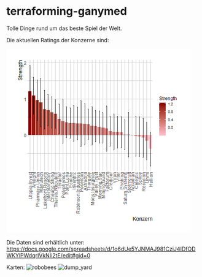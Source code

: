 # terraforming-ganymed

Tolle Dinge rund um das beste Spiel der Welt.


Die aktuellen Ratings der Konzerne sind:



![Aktuelle Konzernratings:](ratings_konzern.png?raw=true "Title")


Die Daten sind erhältlich unter:
https://docs.google.com/spreadsheets/d/1o6dUe5YJNMAJ981CziJ4IDfODWKYlPWdqrIVkNIi2tE/edit#gid=0


Karten:
![robobees](robobees.png?raw=true "Title")
![dump_yard](dump_yard.png?raw=true "Title")

